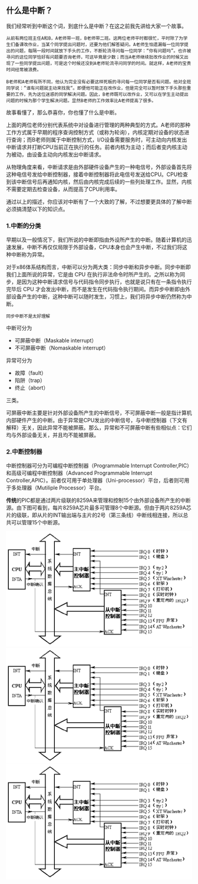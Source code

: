## 什么是中断？
我们经常听到中断这个词，到底什么是中断？在这之前我先讲给大家一个故事。

    从前有两位班主任A和B，A老师带一班，B老师带二班。这两位老师平时都很忙，平时除了为学生们备课改作业，当某个同学提出问题时，还要为他们解答疑问。A老师生怕遗漏每一位同学提出的问题，每隔一段时间就放下手头的工作，不断轮流寻问每一位同学：“你有问题吗”。也许被寻问的这位同学恰好有问题要咨询老师，可这毕竟是少数；而当A老师继续批改作业的时候又出现了一些同学提出问题，可是这个时候还没到A老师轮流寻问同学的时间。就这样，A老师的宝贵时间经常被浪费。

    B老师和A老师有所不同，他认为完全没有必要这样死板的寻问每一位同学是否有问题。他对全班同学说：“谁有问题就主动来找我“。即便他可能正在改作业，但是完全可以暂时放下手头那些重要的工作，先为这位迷惑的同学解决问题。因此，B老师既可以改作业，又可以在学生主动提出问题的时候为那个学生解决问题。显然B老师的工作效率比A老师提高了很多。

故事看懂了，那么恭喜你，你也懂了什么是中断。

上面的两位老师分别代表系统中对设备进行管理的两种典型的方式。A老师的那种工作方式属于早期的程序查询控制方式（或称为轮询），内核定期对设备的状态进行查询；而B老师则属于中断控制方式，I/O设备需要服务时，可主动向内核发出中断请求并打断CPU当前正在执行的任务。前者内核为主动；而后者变内核主动为被动，由设备主动向内核发出中断请求。

从物理角度来看，中断请求是由外部硬件设备产生的一种电信号，外部设备首先将这种电信号发给中断控制器，接着中断控制器将此电信号发送给CPU。CPU检查到该中断信号后再通知内核，然后由内核完成后续的一些列处理工作。显然，内核不需要定期去检查设备，从而提高了CPU利用率。

通过以上的描述，你应该对中断有了一个大致的了解，不过想要更具体的了解中断必须搞清楚以下的知识点。

### 1.中断的分类

早期以及一般情况下，我们所说的中断即指由外设所产生的中断。随着计算机的迅速发展，中断不再仅仅局限于外部设备，CPU本身也会产生中断，不过我们将这种中断称为异常。

对于x86体系结构而言，中断可以分为两大类：同步中断和异步中断。同步中断即我们上面所说的异常，它是由 CPU 在执行非法命令时所产生的。之所以称为同步，是因为这种中断请求信号与代码指令同步执行，也就是说只有在一条指令执行完毕后 CPU 才会发出中断，而不是发生在代码指令执行期间。而异步中断即由外部设备产生的中断，这种中断可以随时发生，习惯上，我们将异步中断仍然称为中断。

    同步中断不是太好理解

中断可分为

 * 可屏蔽中断（Maskable interrupt）
 * 不可屏蔽中断（Nomaskable interrupt）

异常可分为
 
 * 故障（fault）
 * 陷阱（trap）
 * 终止（abort）

三类。

可屏蔽中断主要是针对外部设备所产生的中断信号，不可屏蔽中断一般是指计算机内部硬件产生的中断。由于异常是CPU发出的中断信号，与中断控制器（下文有解释）无关，因此异常不能被屏蔽。那么，异常和不可屏蔽中断有些相似点：它们均与外部设备无关，并且均不能被屏蔽。

### 2.中断控制器

中断控制器可分为可编程中断控制器（Programmable Interrupt Controller,PIC）和高级可编程中断控制器（Advanced Programmable Interrupt Controller,APIC）。前者仅可用于单处理器（Uni-processor）平台，后者则可用于多处理器（Mutiliple Processor）平台。

**传统**的PIC都是通过两片级联的8259A来管理和控制15个由外部设备所产生的中断源。由下图可看到，每片8259A芯片最多可管理8个中断源。但由于两片8259A芯片的级联，即从片的INT输出端与主片的2号（第三条线）中断线相连接，所以总共可以管理15个中断源。

![Linux_kernel_interrupt_01.png](./Linux_kernel_interrupt_01.png "Kernel Interrupt")
![Linux_kernel_interrupt_01.png](https://github.com/kysnail/linuxcode/blob/master/kernelbooks/blog/edsionte/irq/Linux_kernel_interrupt_01.png)
![Linux_kernel_interrupt_01.png](https://github.com/kysnail/linuxcode/raw/6e3c63139065f336656d301844b2eaafdec3b41c/kernelbooks/blog/edsionte/irq/Linux_kernel_interrupt_01.png)

